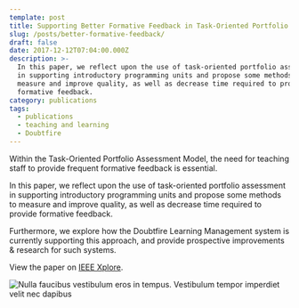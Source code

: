 ```yaml
---
template: post
title: Supporting Better Formative Feedback in Task-Oriented Portfolio Assessment
slug: /posts/better-formative-feedback/
draft: false
date: 2017-12-12T07:04:00.000Z
description: >-
  In this paper, we reflect upon the use of task-oriented portfolio assessment
  in supporting introductory programming units and propose some methods to
  measure and improve quality, as well as decrease time required to provide
  formative feedback.
category: publications
tags:
  - publications
  - teaching and learning
  - Doubtfire
---
```

Within the Task-Oriented Portfolio Assessment Model,  the need for teaching staff to provide frequent formative feedback is essential.

In this paper, we reflect upon the use of task-oriented portfolio assessment in supporting introductory programming units and propose some methods to measure and improve quality, as well as decrease time required to provide formative feedback. 

Furthermore, we explore how the Doubtfire Learning Management system is currently supporting this approach, and provide prospective improvements & research for such systems.


View the paper on [IEEE Xplore](https://ieeexplore.ieee.org/abstract/document/8252362).

![Nulla faucibus vestibulum eros in tempus. Vestibulum tempor imperdiet velit nec dapibus](/media/image-2.jpg)
